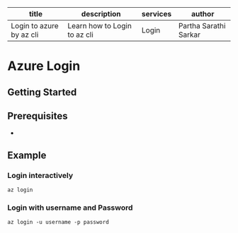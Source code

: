 |title    |description  |services |author |
|---------|-------------|---------|-------|
|Login to azure by az cli   | Learn how to Login to az cli |   Login      | Partha Sarathi Sarkar      |

# Azure Login

## Getting Started



## Prerequisites

*


## Example

### Login interactively

``az login``

### Login with username and Password

``az login -u username -p password``


